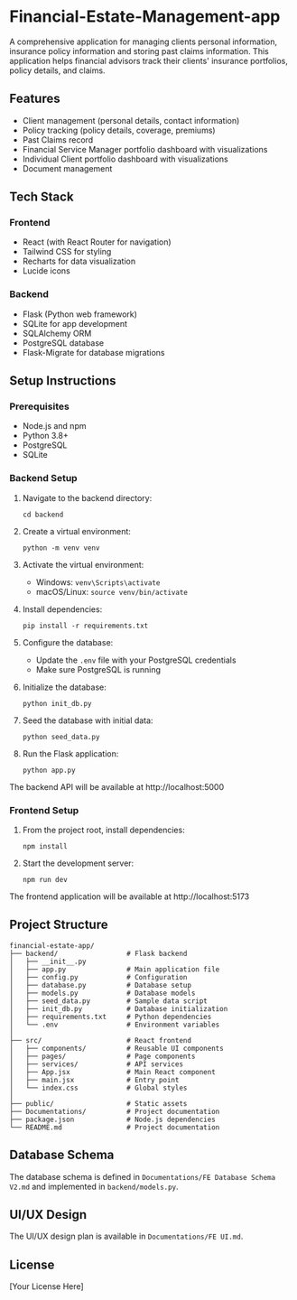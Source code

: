 # Financial-Estate-Management-app

A comprehensive application for managing clients personal information, insurance policy information and storing past claims information. This application helps financial advisors track their clients' insurance portfolios, policy details, and claims.

## Features

- Client management (personal details, contact information)
- Policy tracking (policy details, coverage, premiums)
- Past Claims record
- Financial Service Manager portfolio dashboard with visualizations
- Individual Client portfolio dashboard with visualizations
- Document management

## Tech Stack

### Frontend
- React (with React Router for navigation)
- Tailwind CSS for styling
- Recharts for data visualization
- Lucide icons

### Backend
- Flask (Python web framework)
- SQLite for app development
- SQLAlchemy ORM
- PostgreSQL database
- Flask-Migrate for database migrations

## Setup Instructions

### Prerequisites
- Node.js and npm
- Python 3.8+
- PostgreSQL
- SQLite

### Backend Setup

1. Navigate to the backend directory:
   ```
   cd backend
   ```

2. Create a virtual environment:
   ```
   python -m venv venv
   ```

3. Activate the virtual environment:
   - Windows: `venv\Scripts\activate`
   - macOS/Linux: `source venv/bin/activate`

4. Install dependencies:
   ```
   pip install -r requirements.txt
   ```

5. Configure the database:
   - Update the `.env` file with your PostgreSQL credentials
   - Make sure PostgreSQL is running

6. Initialize the database:
   ```
   python init_db.py
   ```

7. Seed the database with initial data:
   ```
   python seed_data.py
   ```

8. Run the Flask application:
   ```
   python app.py
   ```

The backend API will be available at http://localhost:5000

### Frontend Setup

1. From the project root, install dependencies:
   ```
   npm install
   ```

2. Start the development server:
   ```
   npm run dev
   ```

The frontend application will be available at http://localhost:5173

## Project Structure

```
financial-estate-app/
├── backend/                 # Flask backend
│   ├── __init__.py
│   ├── app.py               # Main application file
│   ├── config.py            # Configuration
│   ├── database.py          # Database setup
│   ├── models.py            # Database models
│   ├── seed_data.py         # Sample data script
│   ├── init_db.py           # Database initialization
│   ├── requirements.txt     # Python dependencies
│   └── .env                 # Environment variables
│
├── src/                     # React frontend
│   ├── components/          # Reusable UI components
│   ├── pages/               # Page components
│   ├── services/            # API services
│   ├── App.jsx              # Main React component
│   ├── main.jsx             # Entry point
│   └── index.css            # Global styles
│
├── public/                  # Static assets
├── Documentations/          # Project documentation
├── package.json             # Node.js dependencies
└── README.md                # Project documentation
```

## Database Schema

The database schema is defined in `Documentations/FE Database Schema V2.md` and implemented in `backend/models.py`.

## UI/UX Design

The UI/UX design plan is available in `Documentations/FE UI.md`.

## License

[Your License Here]
